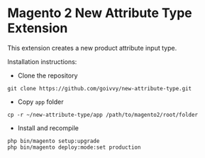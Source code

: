 # Magento 2 New Attribute Type Extension

This extension creates a new product attribute input type.
 
Installation instructions:

* Clone the repository

```console
git clone https://github.com/goivvy/new-attribute-type.git
```

* Copy `app` folder

```console
cp -r ~/new-attribute-type/app /path/to/magento2/root/folder
```

* Install and recompile

```console
php bin/magento setup:upgrade
php bin/magento deploy:mode:set production
```
